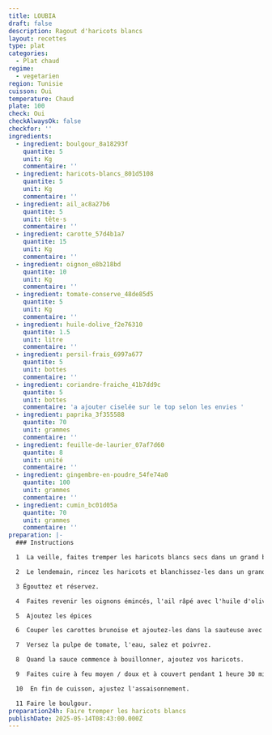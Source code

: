 ```yaml
---
title: LOUBIA
draft: false
description: Ragout d'haricots blancs
layout: recettes
type: plat
categories:
  - Plat chaud
regime:
  - vegetarien
region: Tunisie
cuisson: Oui
temperature: Chaud
plate: 100
check: Oui
checkAlwaysOk: false
checkfor: ''
ingredients:
  - ingredient: boulgour_8a18293f
    quantite: 5
    unit: Kg
    commentaire: ''
  - ingredient: haricots-blancs_801d5108
    quantite: 5
    unit: Kg
    commentaire: ''
  - ingredient: ail_ac8a27b6
    quantite: 5
    unit: tête·s
    commentaire: ''
  - ingredient: carotte_57d4b1a7
    quantite: 15
    unit: Kg
    commentaire: ''
  - ingredient: oignon_e8b218bd
    quantite: 10
    unit: Kg
    commentaire: ''
  - ingredient: tomate-conserve_48de85d5
    quantite: 5
    unit: Kg
    commentaire: ''
  - ingredient: huile-dolive_f2e76310
    quantite: 1.5
    unit: litre
    commentaire: ''
  - ingredient: persil-frais_6997a677
    quantite: 5
    unit: bottes
    commentaire: ''
  - ingredient: coriandre-fraiche_41b7dd9c
    quantite: 5
    unit: bottes
    commentaire: 'a ajouter ciselée sur le top selon les envies '
  - ingredient: paprika_3f355588
    quantite: 70
    unit: grammes
    commentaire: ''
  - ingredient: feuille-de-laurier_07af7d60
    quantite: 8
    unit: unité
    commentaire: ''
  - ingredient: gingembre-en-poudre_54fe74a0
    quantite: 100
    unit: grammes
    commentaire: ''
  - ingredient: cumin_bc01d05a
    quantite: 70
    unit: grammes
    commentaire: ''
preparation: |-
  ### Instructions

  1  La veille, faites tremper les haricots blancs secs dans un grand bol d'eau.

  2  Le lendemain, rincez les haricots et blanchissez-les dans un grand volume d'eau bouillante pendant 8 minutes.

  3 Égouttez et réservez.

  4  Faites revenir les oignons émincés, l'ail râpé avec l'huile d'olive dans une sauteuse.

  5  Ajoutez les épices

  6  Couper les carottes brunoise et ajoutez-les dans la sauteuse avec les aromates effeuillés.

  7  Versez la pulpe de tomate, l'eau, salez et poivrez.

  8  Quand la sauce commence à bouillonner, ajoutez vos haricots.

  9  Faites cuire à feu moyen / doux et à couvert pendant 1 heure 30 minutes.

  10  En fin de cuisson, ajustez l'assaisonnement.

  11 Faire le boulgour.
preparation24h: Faire tremper les haricots blancs
publishDate: 2025-05-14T08:43:00.000Z
---
```

